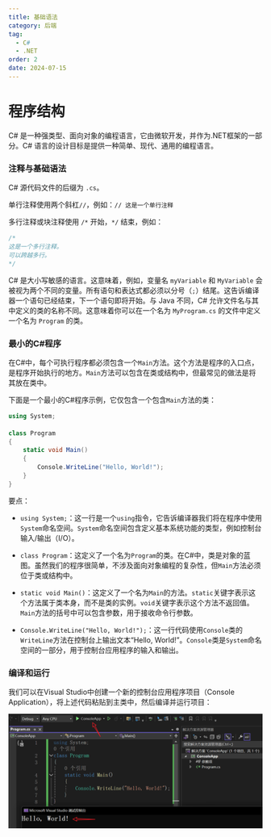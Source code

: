 ```yaml
---
title: 基础语法
category: 后端
tag:
  - C#
  - .NET
order: 2
date: 2024-07-15
---
```


# 程序结构

C# 是一种强类型、面向对象的编程语言，它由微软开发，并作为.NET框架的一部分。C# 语言的设计目标是提供一种简单、现代、通用的编程语言。

### 注释与基础语法

C# 源代码文件的后缀为 `.cs`。

单行注释使用两个斜杠`//`，例如：`// 这是一个单行注释`

多行注释或块注释使用 `/*` 开始，`*/` 结束，例如：

```csharp
/*
这是一个多行注释。
可以跨越多行。
*/
```

C# 是大小写敏感的语言。这意味着，例如，变量名 `myVariable` 和 `MyVariable` 会被视为两个不同的变量。所有语句和表达式都必须以分号（`;`）结尾。这告诉编译器一个语句已经结束，下一个语句即将开始。与 Java 不同，C# 允许文件名与其中定义的类的名称不同。这意味着你可以在一个名为 `MyProgram.cs` 的文件中定义一个名为 `Program` 的类。

### 最小的C#程序

在C#中，每个可执行程序都必须包含一个`Main`方法。这个方法是程序的入口点，是程序开始执行的地方。`Main`方法可以包含在类或结构中，但最常见的做法是将其放在类中。

下面是一个最小的C#程序示例，它仅包含一个包含`Main`方法的类：

```csharp
using System;

class Program
{
    static void Main()
    {
        Console.WriteLine("Hello, World!");
    }
}
```

要点：

- `using System;`：这一行是一个`using`指令，它告诉编译器我们将在程序中使用`System`命名空间。`System`命名空间包含定义基本系统功能的类型，例如控制台输入/输出（I/O）。

- `class Program`：这定义了一个名为`Program`的类。在C#中，类是对象的蓝图。虽然我们的程序很简单，不涉及面向对象编程的复杂性，但`Main`方法必须位于类或结构中。

- `static void Main()`：这定义了一个名为`Main`的方法。`static`关键字表示这个方法属于类本身，而不是类的实例。`void`关键字表示这个方法不返回值。`Main`方法的括号中可以包含参数，用于接收命令行参数。

- `Console.WriteLine("Hello, World!");`：这一行代码使用`Console`类的`WriteLine`方法在控制台上输出文本“Hello, World!”。`Console`类是`System`命名空间的一部分，用于控制台应用程序的输入和输出。

### 编译和运行

我们可以在Visual Studio中创建一个新的控制台应用程序项目（Console Application），将上述代码粘贴到主类中，然后编译并运行项目：

![Hello World](images/02_基础语法/image-20240715235011128.png)

